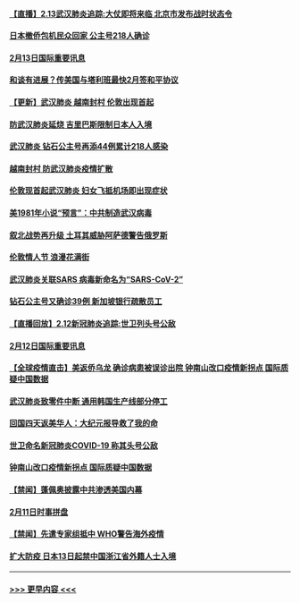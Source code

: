 #### [【直播】2.13武汉肺炎追踪:大仗即将来临 北京市发布战时状态令](../pages/prog202/a102776399.md?t=02132222) 
#### [日本撤侨包机民众回家 公主号218人确诊](../pages/prog202/a102776346.md?t=02132222) 
#### [2月13日国际重要讯息](../pages/prog202/a102776339.md?t=02132222) 
#### [和谈有进展？传美国与塔利班最快2月签和平协议](../pages/prog202/a102776291.md?t=02132222) 
#### [【更新】武汉肺炎 越南封村 伦敦出现首起](../pages/prog202/a102770740.md?t=02132222) 
#### [防武汉肺炎延烧 吉里巴斯限制日本人入境](../pages/prog202/a102776276.md?t=02132222) 
#### [武汉肺炎 钻石公主号再添44例累计218人感染](../pages/prog202/a102776089.md?t=02132222) 
#### [越南封村 防武汉肺炎疫情扩散](../pages/prog202/a102776214.md?t=02132222) 
#### [伦敦现首起武汉肺炎 妇女飞抵机场即出现症状](../pages/prog202/a102776031.md?t=02132222) 
#### [美1981年小说“预言”：中共制造武汉病毒](../pages/prog202/a102775980.md?t=02132222) 
#### [叙北战势再升级 土耳其威胁阿萨德警告俄罗斯](../pages/prog202/a102775904.md?t=02132222) 
#### [伦敦情人节 浪漫花满街](../pages/prog202/a102775786.md?t=02132222) 
#### [武汉肺炎关联SARS 病毒新命名为“SARS-CoV-2”](../pages/prog202/a102775719.md?t=02132222) 
#### [钻石公主号又确诊39例 新加坡银行疏散员工](../pages/prog202/a102775691.md?t=02132222) 
#### [【直播回放】2.12新冠肺炎追踪:世卫列头号公敌](../pages/prog202/a102775541.md?t=02132222) 
#### [2月12日国际重要讯息](../pages/prog202/a102775437.md?t=02132222) 
#### [【全球疫情直击】美返侨乌龙 确诊病患被误诊出院 钟南山改口疫情新拐点 国际质疑中国数据](../pages/prog202/a102775378.md?t=02132222) 
#### [武汉肺炎致零件中断 通用韩国生产线部分停工](../pages/prog202/a102775365.md?t=02132222) 
#### [回国四天返美华人：大纪元报导救了我的命](../pages/prog202/a102775342.md?t=02132222) 
#### [世卫命名新冠肺炎COVID-19 称其头号公敌](../pages/prog202/a102775196.md?t=02132222) 
#### [钟南山改口疫情新拐点 国际质疑中国数据](../pages/prog202/a102775178.md?t=02132222) 
#### [【禁闻】蓬佩奥披露中共渗透美国内幕](../pages/prog202/a102775129.md?t=02132222) 
#### [2月11日时事拼盘](../pages/prog202/a102775140.md?t=02132222) 
#### [【禁闻】先遣专家组抵中 WHO警告海外疫情](../pages/prog202/a102775112.md?t=02132222) 
#### [扩大防疫 日本13日起禁中国浙江省外籍人士入境](../pages/prog202/a102775051.md?t=02132222) 

----
#### [ >>> 更早内容 <<< ](../indexes/prog202-earlier.md)
